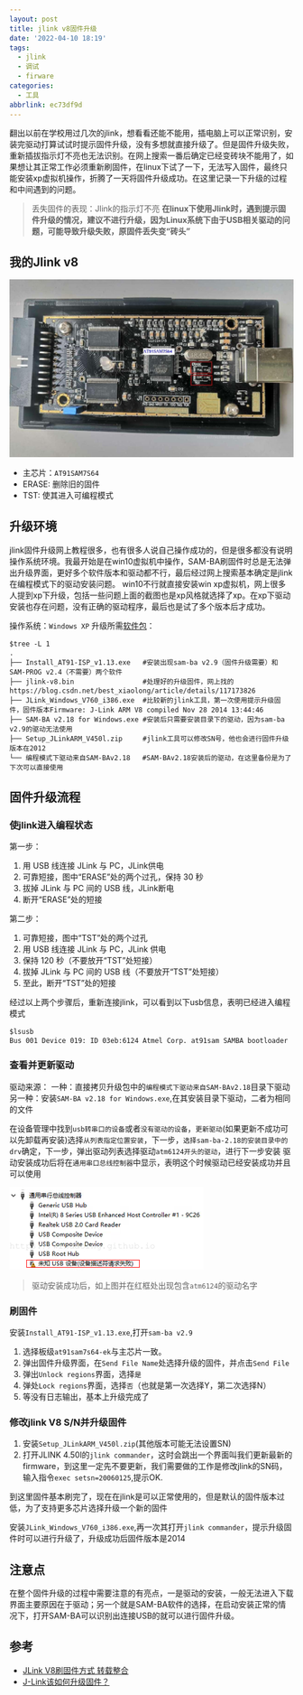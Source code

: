 ```yaml
---
layout: post
title: jlink v8固件升级
date: '2022-04-10 18:19'
tags:
  - jlink
  - 调试
  - firware
categories:
  - 工具
abbrlink: ec73df9d
---
```


翻出以前在学校用过几次的jlink，想看看还能不能用，插电脑上可以正常识别，安装完驱动打算试试时提示固件升级，没有多想就直接升级了。但是固件升级失败，重新插拔指示灯不亮也无法识别。在网上搜索一番后确定已经变砖块不能用了，如果想让其正常工作必须重新刷固件，在linux下试了一下，无法写入固件，最终只能安装xp虚拟机操作，折腾了一天将固件升级成功。在这里记录一下升级的过程和中间遇到的问题。

<!--more-->

> 丢失固件的表现：Jlink的指示灯不亮
> **在linux下使用Jlink时，遇到提示固件升级的情况，建议不进行升级，因为Linux系统下由于USB相关驱动的问题，可能导致升级失败，原固件丢失变“砖头”**

## 我的Jlink v8

![jlink_v8](/images/2022/04/jlink_v8.jpg)

- 主芯片：`AT91SAM7S64`
- ERASE: 删除旧的固件
- TST: 使其进入可编程模式


## 升级环境

jlink固件升级网上教程很多，也有很多人说自己操作成功的，但是很多都没有说明操作系统环境。我最开始是在win10虚拟机中操作，SAM-BA刷固件时总是无法弹出升级界面，更好多个软件版本和驱动都不行，最后经过网上搜索基本确定是jlink在编程模式下的驱动安装问题。
win10不行就直接安装win xp虚拟机，网上很多人提到xp下升级，包括一些问题上面的截图也是xp风格就选择了xp。在xp下驱动安装也存在问题，没有正确的驱动程序，最后也是试了多个版本后才成功。

操作系统：`Windows XP`
升级所需[软件包](https://github.com/Winddoing/jlink_v8_firware_upgrade)：
```
$tree -L 1
.
├── Install_AT91-ISP_v1.13.exe   #安装出现sam-ba v2.9（固件升级需要）和SAM-PROG v2.4（不需要）两个软件
├── jlink-v8.bin                 #处理好的升级固件，网上找的https://blog.csdn.net/best_xiaolong/article/details/117173826
├── JLink_Windows_V760_i386.exe  #比较新的jlink工具，第一次使用提示升级固件，固件版本Firmware: J-Link ARM V8 compiled Nov 28 2014 13:44:46
├── SAM-BA v2.18 for Windows.exe #安装后只需要安装目录下的驱动，因为sam-ba v2.9的驱动无法使用
├── Setup_JLinkARM_V450l.zip     #jlink工具可以修改SN号，他也会进行固件升级版本在2012
└── 编程模式下驱动来自SAM-BAv2.18   #SAM-BAv2.18安装后的驱动，在这里备份是为了下次可以直接使用
```

## 固件升级流程

### 使jlink进入编程状态

第一步：
1. 用 USB 线连接 JLink 与 PC，JLink供电
2. 可靠短接，图中“ERASE”处的两个过孔，保持 30 秒
3. 拔掉 JLink 与 PC 间的 USB 线，JLink断电
4. 断开“ERASE”处的短接

第二步：
1. 可靠短接，图中“TST”处的两个过孔       
2. 用 USB 线连接 JLink 与 PC，JLink 供电
3. 保持 120 秒（不要放开“TST”处短接）       
4. 拔掉 JLink 与 PC 间的 USB 线（不要放开“TST”处短接）       
5. 至此，断开“TST”处的短接

经过以上两个步骤后，重新连接jlink，可以看到以下usb信息，表明已经进入编程模式
```
$lsusb
Bus 001 Device 019: ID 03eb:6124 Atmel Corp. at91sam SAMBA bootloader
```

### 查看并更新驱动

驱动来源：
一种：直接拷贝升级包中的`编程模式下驱动来自SAM-BAv2.18`目录下驱动
另一种：安装`SAM-BA v2.18 for Windows.exe`,在其安装目录下驱动，二者为相同的文件

在设备管理中找到`usb转串口的设备`或者`没有驱动的设备`，`更新驱动`(如果更新不成功可以先卸载再安装)选择`从列表指定位置安装`，下一步，`选择sam-ba-2.18的安装目录中的drv`确定，下一步，弹出驱动列表选择驱动`atm6124开头的驱动`，进行下一步安装
驱动安装成功后将在`通用串口总线控制器`中显示，表明这个时候驱动已经安装成功并且可以使用

![jlink可编程模式驱动](/images/2022/04/jlink可编程模式驱动.png)
> 驱动安装成功后，如上图并在红框处出现包含`atm6124`的驱动名字

### 刷固件

安装`Install_AT91-ISP_v1.13.exe`,打开`sam-ba v2.9`

1. 选择板级`at91sam7s64-ek`与主芯片一致。
2. 弹出固件升级界面，在`Send File Name`处选择升级的固件，并点击`Send File`
3. 弹出`Unlock regions`界面，选择`是`
4. 弹处`Lock regions`界面，选择`否`（也就是第一次选择Y，第二次选择N）
5. 等没有日志输出，基本上升级完成了

### 修改jlink V8 S/N并升级固件

1. 安装`Setup_JLinkARM_V450l.zip`(其他版本可能无法设置SN)
2. 打开JLINK 4.50l的`jlink commander`，这时会跳出一个界面叫我们更新最新的firmware，到这里一定先不要更新，我们需要做的工作是修改jlink的SN码，输入指令`exec setsn=20060125`,提示OK.

到这里固件基本刷完了，现在在jlink是可以正常使用的，但是默认的固件版本过低，为了支持更多芯片选择升级一个新的固件

安装`JLink_Windows_V760_i386.exe`,再一次其打开`jlink commander`，提示升级固件时可以进行升级了，升级成功后固件版本是2014


## 注意点

在整个固件升级的过程中需要注意的有亮点，一是驱动的安装，一般无法进入下载界面主要原因在于驱动；另一个就是SAM-BA软件的选择，在启动安装正常的情况下，打开SAM-BA可以识别出连接USB的就可以进行固件升级。

## 参考

- [JLink V8刷固件方式 转载整合](https://blog.csdn.net/u013381608/article/details/116715455)
- [J-Link该如何升级固件？](https://blog.csdn.net/best_xiaolong/article/details/117173826)
